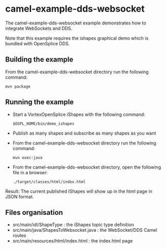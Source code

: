 # camel-example-dds-websocket

 The camel-example-dds-websocket example demonstrates how to integrate WebSockets and DDS.

 Note that this example requires the ishapes graphical demo which is bundled with OpenSplice DDS.

## Building the example
 From the camel-example-dds-websocket directory run the following command: 
 
 `mvn package`
  
## Running the example
 
 - Start a VortexOpenSplice iShapes with the following command:
  
   `$OSPL_HOME/bin/demo_ishapes`

 - Publish as many shapes and subscribe as many shapes as you want

 - From the camel-example-dds-websocket directory run the following command:
   
   `mvn exec:java`

 - From the camel-example-dds-websocket directory, open the following file in a browser:
 
   `./target/classes/html/index.html`

Result: The current published IShapes will show up in the html page in JSON format.


## Files organisation
 - src/main/idl/ShapeType : the iShapes topic type definition
 - src/main/java/ShapesToWebsocket.java : the WebSocket/DDS Camel routes
 - src/main/resources/html/index.html  : the index.html page

